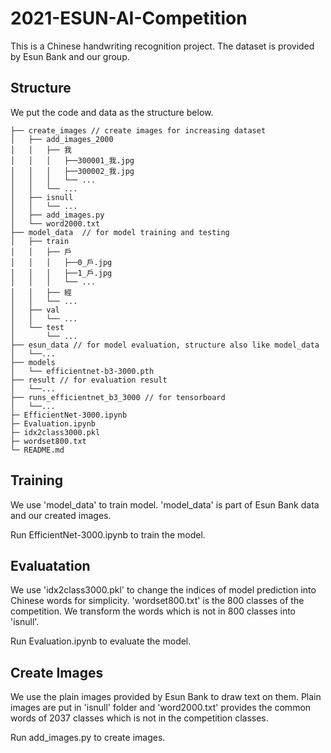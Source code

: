 # 2021-ESUN-AI-Competition
This is a Chinese handwriting recognition project. The dataset is provided by Esun Bank and our group.

## Structure
We put the code and data as the structure below.
```
├── create_images // create images for increasing dataset
│   ├── add_images_2000
│   │   ├── 我
│   │   │   ├──300001_我.jpg
│   │   │   ├──300002_我.jpg
│   │   │   └── ...
│   │   └── ...
│   ├── isnull
│   │   └── ...
│   ├── add_images.py
│   └── word2000.txt
├── model_data  // for model training and testing
│   ├── train
│   │   ├── 戶
│   │   │   ├──0_戶.jpg
│   │   │   ├──1_戶.jpg
│   │   │   └── ...
│   │   ├── 經
│   │   └── ...
│   ├── val
│   │   └── ...
│   └── test
│       └── ...
├── esun_data // for model evaluation, structure also like model_data
│   └──...
├── models
│   └── efficientnet-b3-3000.pth
├── result // for evaluation result
│   └──...
├── runs_efficientnet_b3_3000 // for tensorboard
│   └──...
├─ EfficientNet-3000.ipynb
├─ Evaluation.ipynb
├─ idx2class3000.pkl
├─ wordset800.txt
└─ README.md
```
## Training
We use 'model_data' to train model. 'model_data' is part of Esun Bank data and our created images.

Run EfficientNet-3000.ipynb to train the model.

## Evaluatation
We use 'idx2class3000.pkl' to change the indices of model prediction into Chinese words for simplicity. 'wordset800.txt' is the 800 classes of the competition. We transform the words which is not in 800 classes into 'isnull'.

Run Evaluation.ipynb to evaluate the model.

## Create Images
We use the plain images provided by Esun Bank to draw text on them. Plain images are put in 'isnull' folder and 'word2000.txt' provides the common words of 2037 classes which is not in the competition classes.

Run add_images.py to create images.
